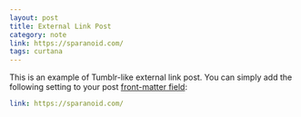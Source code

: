 ```yaml
---
layout: post
title: External Link Post
category: note
link: https://sparanoid.com/
tags: curtana
---
```


This is an example of Tumblr-like external link post. You can simply add the following setting to your post [front-matter field](http://jekyllrb.com/docs/frontmatter/):

```yaml
link: https://sparanoid.com/
```

